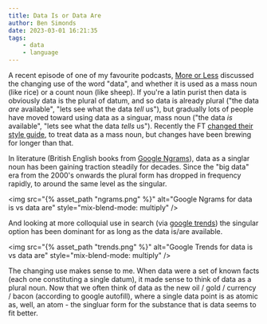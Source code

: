 ```yaml
---
title: Data Is or Data Are
author: Ben Simonds
date: 2023-03-01 16:21:35
tags: 
    - data
    - language
---
```


A recent episode of one of my favourite podcasts, [More or Less](https://www.bbc.co.uk/programmes/b006qshd) discussed the changing use of the word "data", and whether it is used as a mass noun (like rice) or a count noun (like sheep). If you're a latin purist then data is obviously data is the plural of datum, and so data is already plural ("the data *are* available", "lets see what the data *tell* us"), but gradually lots of people have moved toward using data as a singuar, mass noun ("the data *is* available", "lets see what the data *tells* us"). Recently the FT [changed their style guide](https://twitter.com/alanbeattie/status/1620777532202291203), to treat data as a mass noun, but changes have been brewing for longer than that.

In literature (British English books from [Google Ngrams](https://books.google.com/ngrams/graph?content=data+is%2C+data+are&year_start=1900&year_end=2019&corpus=en-GB-2019&smoothing=0#)), data as a singlar noun has been gaining traction steadily for decades. Since the "big data" era from the 2000's onwards the plural form has dropped in frequency rapidly, to around the same level as the singular.

<img
    src="{% asset_path "ngrams.png" %}" 
    alt="Google Ngrams for data is vs data are"
    style="mix-blend-mode: multiply"
/>


And looking at more colloquial use in search (via [google trends](https://trends.google.com/trends/explore?date=all&geo=GB&q=data%20is,data%20are)) the singular option has been dominant for as long as the data is/are available.

<img
    src="{% asset_path "trends.png" %}" 
    alt="Google Trends for data is vs data are"
    style="mix-blend-mode: multiply"
/>


The changing use makes sense to me. When data were a set of known facts (each one constituting a single datum), it made sense to think of data as a plural noun. Now that we often think of data as the new oil / gold / currency / bacon (according to google autofill), where a single data point is as atomic as, well, an atom - the singluar form for the substance that is data seems to fit better.
